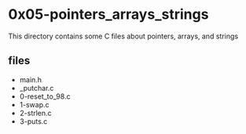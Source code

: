 # 0x05-pointers_arrays_strings

This directory contains some C files about pointers, arrays, and strings

## files

* main.h
* _putchar.c
* 0-reset_to_98.c
* 1-swap.c
* 2-strlen.c
* 3-puts.c
